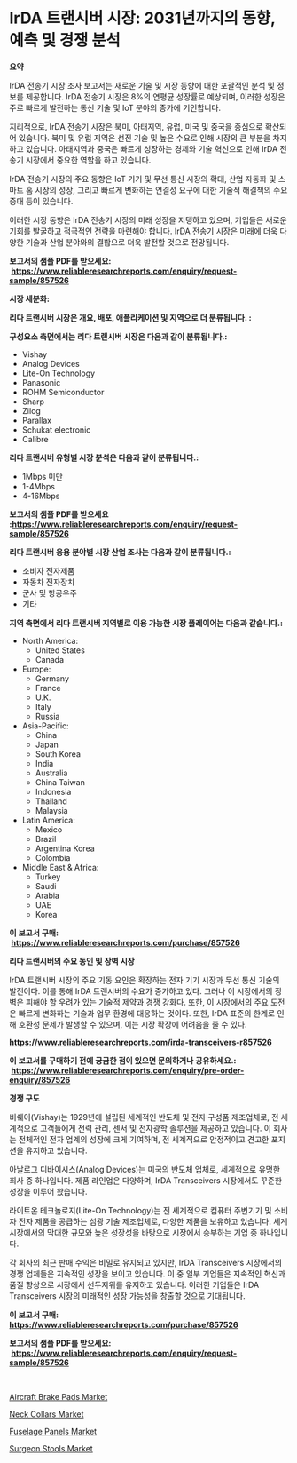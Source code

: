 <p><h1>IrDA 트랜시버 시장: 2031년까지의 동향, 예측 및 경쟁 분석</h1></p><p><strong>요약</strong></p>
<p><p>IrDA 전송기 시장 조사 보고서는 새로운 기술 및 시장 동향에 대한 포괄적인 분석 및 정보를 제공합니다. IrDA 전송기 시장은 8%의 연평균 성장률로 예상되며, 이러한 성장은 주로 빠르게 발전하는 통신 기술 및 IoT 분야의 증가에 기인합니다.</p><p>지리적으로, IrDA 전송기 시장은 북미, 아태지역, 유럽, 미국 및 중국을 중심으로 확산되어 있습니다. 북미 및 유럽 지역은 선진 기술 및 높은 수요로 인해 시장의 큰 부분을 차지하고 있습니다. 아태지역과 중국은 빠르게 성장하는 경제와 기술 혁신으로 인해 IrDA 전송기 시장에서 중요한 역할을 하고 있습니다.</p><p>IrDA 전송기 시장의 주요 동향은 IoT 기기 및 무선 통신 시장의 확대, 산업 자동화 및 스마트 홈 시장의 성장, 그리고 빠르게 변화하는 연결성 요구에 대한 기술적 해결책의 수요 증대 등이 있습니다.</p><p>이러한 시장 동향은 IrDA 전송기 시장의 미래 성장을 지탱하고 있으며, 기업들은 새로운 기회를 발굴하고 적극적인 전략을 마련해야 합니다. IrDA 전송기 시장은 미래에 더욱 다양한 기술과 산업 분야와의 결합으로 더욱 발전할 것으로 전망됩니다.</p></p>
<p><strong>보고서의 샘플 PDF를 받으세요: &nbsp;<a href="https://www.reliableresearchreports.com/enquiry/request-sample/857526">https://www.reliableresearchreports.com/enquiry/request-sample/857526</a></strong></p>
<p><strong>시장 세분화:</strong></p>
<p><strong> 리다 트랜시버 시장은 개요, 배포, 애플리케이션 및 지역으로 더 분류됩니다. :</strong></p>
<p><strong>구성요소 측면에서는 리다 트랜시버 시장은 다음과 같이 분류됩니다.:</strong></p>
<p><ul><li>Vishay</li><li>Analog Devices</li><li>Lite-On Technology</li><li>Panasonic</li><li>ROHM Semiconductor</li><li>Sharp</li><li>Zilog</li><li>Parallax</li><li>Schukat electronic</li><li>Calibre</li></ul></p>
<p><strong> 리다 트랜시버 유형별 시장 분석은 다음과 같이 분류됩니다.:</strong></p>
<p><ul><li>1Mbps 미만</li><li>1-4Mbps</li><li>4-16Mbps</li></ul></p>
<p><strong>보고서의 샘플 PDF를 받으세요 :<a href="https://www.reliableresearchreports.com/enquiry/request-sample/857526">https://www.reliableresearchreports.com/enquiry/request-sample/857526</a></strong></p>
<p><strong> 리다 트랜시버 응용 분야별 시장 산업 조사는 다음과 같이 분류됩니다.:</strong></p>
<p><ul><li>소비자 전자제품</li><li>자동차 전자장치</li><li>군사 및 항공우주</li><li>기타</li></ul></p>
<p><strong>지역 측면에서 리다 트랜시버 지역별로 이용 가능한 시장 플레이어는 다음과 같습니다.:</strong></p>
<p><ul>
    <li>
        North America:
        <ul>
            <li>United States</li>
            <li>Canada</li>
        </ul>
    </li>
    <li>
        Europe:
        <ul>
            <li>Germany</li>
            <li>France</li>
            <li>U.K.</li>
            <li>Italy</li>
            <li>Russia</li>
        </ul>
    </li>
    <li>
        Asia-Pacific:
        <ul>
            <li>China</li>
            <li>Japan</li>
            <li>South Korea</li>
            <li>India</li>
            <li>Australia</li>
            <li>China Taiwan</li>
            <li>Indonesia</li>
            <li>Thailand</li>
            <li>Malaysia</li>
        </ul>
    </li>
    <li>
        Latin America:
        <ul>
            <li>Mexico</li>
            <li>Brazil</li>
            <li>Argentina Korea</li>
            <li>Colombia</li>
        </ul>
    </li>
    <li>
        Middle East & Africa:
        <ul>
            <li>Turkey</li>
            <li>Saudi</li>
            <li>Arabia</li>
            <li>UAE</li>
            <li>Korea</li>
        </ul>
    </li>
    </ul></p>
<p><strong>이 보고서 구매: &nbsp;<a href="https://www.reliableresearchreports.com/purchase/857526">https://www.reliableresearchreports.com/purchase/857526</a></strong></p>
<p><strong>리다 트랜시버의 주요 동인 및 장벽 시장</strong></p>
<p><p>IrDA 트랜시버 시장의 주요 기동 요인은 확장하는 전자 기기 시장과 무선 통신 기술의 발전이다. 이를 통해 IrDA 트랜시버의 수요가 증가하고 있다. 그러나 이 시장에서의 장벽은 피해야 할 우려가 있는 기술적 제약과 경쟁 강화다. 또한, 이 시장에서의 주요 도전은 빠르게 변화하는 기술과 업무 환경에 대응하는 것이다. 또한, IrDA 표준의 한계로 인해 호환성 문제가 발생할 수 있으며, 이는 시장 확장에 어려움을 줄 수 있다.</p></p>
<p><strong><a href="https://www.reliableresearchreports.com/irda-transceivers-r857526">https://www.reliableresearchreports.com/irda-transceivers-r857526</a></strong></p>
<p><strong>이 보고서를 구매하기 전에 궁금한 점이 있으면 문의하거나 공유하세요.: &nbsp;<a href="https://www.reliableresearchreports.com/enquiry/pre-order-enquiry/857526">https://www.reliableresearchreports.com/enquiry/pre-order-enquiry/857526</a></strong></p>
<p><strong>경쟁 구도</strong></p>
<p><p>비쉐이(Vishay)는 1929년에 설립된 세계적인 반도체 및 전자 구성품 제조업체로, 전 세계적으로 고객들에게 전력 관리, 센서 및 전자광학 솔루션을 제공하고 있습니다. 이 회사는 전체적인 전자 업계의 성장에 크게 기여하며, 전 세계적으로 안정적이고 견고한 포지션을 유지하고 있습니다.</p><p>아날로그 디바이시스(Analog Devices)는 미국의 반도체 업체로, 세계적으로 유명한 회사 중 하나입니다. 제품 라인업은 다양하며, IrDA Transceivers 시장에서도 꾸준한 성장을 이루어 왔습니다.</p><p>라이트온 테크놀로지(Lite-On Technology)는 전 세계적으로 컴퓨터 주변기기 및 소비자 전자 제품을 공급하는 섬광 기술 제조업체로, 다양한 제품을 보유하고 있습니다. 세계 시장에서의 막대한 규모와 높은 성장성을 바탕으로 시장에서 승부하는 기업 중 하나입니다.</p><p>각 회사의 최근 판매 수익은 비밀로 유지되고 있지만, IrDA Transceivers 시장에서의 경쟁 업체들은 지속적인 성장을 보이고 있습니다. 이 중 일부 기업들은 지속적인 혁신과 품질 향상으로 시장에서 선두지위를 유지하고 있습니다. 이러한 기업들은 IrDA Transceivers 시장의 미래적인 성장 가능성을 창출할 것으로 기대됩니다.</p></p>
<p><strong>이 보고서 구매: &nbsp; <a href="https://www.reliableresearchreports.com/purchase/857526">https://www.reliableresearchreports.com/purchase/857526</a></strong></p>
<p><strong>보고서의 샘플 PDF를 받으세요: &nbsp;<a href="https://www.reliableresearchreports.com/enquiry/request-sample/857526">https://www.reliableresearchreports.com/enquiry/request-sample/857526</a></strong><strong></strong></p>
<p>&nbsp;</p>
<p><p><a href="https://www.linkedin.com/pulse/aircraft-brake-pads-market-dynamics-2024-2031-also-its-trends-ozddc?trackingId=sjnNBLURUhUB0k9Gd3q%2BZQ%3D%3D">Aircraft Brake Pads Market</a></p><p><a href="https://github.com/arionmp/Market-Research-Report-List-2/blob/main/neck-collars-market.md">Neck Collars Market</a></p><p><a href="https://www.linkedin.com/pulse/fuselage-panels-market-centers-aspects-growth-share-opportunity-2qwzc?trackingId=mRyfNjdTBt%2Fh%2BiaeL%2F9LDQ%3D%3D">Fuselage Panels Market</a></p><p><a href="https://github.com/markusgodoy/Market-Research-Report-List-2/blob/main/surgeon-stools-market.md">Surgeon Stools Market</a></p></p>